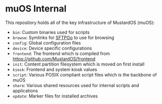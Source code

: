 # muOS Internal

This repository holds all of the key infrastructure of MustardOS (muOS):

* `bin`: Custom binaries used for scripts
* `browse`: Symlinks for [SFTPGo](https://github.com/drakkan/sftpgo) to use for browsing
* `config`: Global configuration files
* `device`: Device specific configurations
* `frontend`: The frontend which is compiled from https://github.com/MustardOS/frontend
* `init`: Content partition filesystem which is moved on first install
* `kiosk`: Frontend and system kiosk values
* `script`: Various POSIX compliant script files which is the backbone of muOS
* `share`: Various shared resources used for internal scripts and applications
* `update`: Marker files for installed archives
